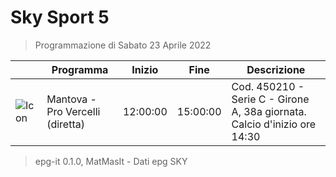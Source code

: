 # Sky Sport 5
> Programmazione di Sabato 23 Aprile 2022

||Programma|Inizio|Fine|Descrizione|
|---|---|---|---|---|
|![Icon](https://guidatv.sky.it/uuid/c0040caa-4126-437f-9eda-243b3a8cb599/cover?md5ChecksumParam=785b3cf7ab990fa946ec486cc71f3ef0)|Mantova - Pro Vercelli (diretta)|12:00:00|15:00:00|Cod. 450210 - Serie C - Girone A, 38a giornata. Calcio d&#039;inizio ore 14:30



 > epg-it 0.1.0, MatMasIt - Dati epg SKY